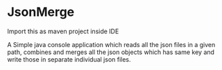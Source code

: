 # JsonMerge
Import this as maven project inside IDE

A Simple java console application which reads all the json files in a given path, combines and merges all the json objects which has same key and write those in separate individual json files.
